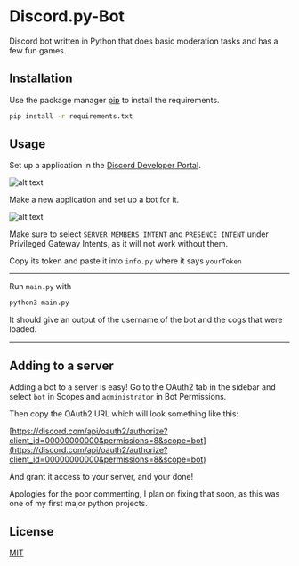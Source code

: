 # Discord.py-Bot

Discord bot written in Python that does basic moderation tasks and has a few fun games.

## Installation

Use the package manager [pip](https://pip.pypa.io/en/stable/) to install the requirements.

```bash
pip install -r requirements.txt
```

## Usage

Set up a application in the [Discord Developer Portal](https://discord.com/developers/applications).

![alt text](https://i.imgur.com/yKzUBU2.png)

Make a new application and set up a bot for it.

![alt text](https://i.imgur.com/jflJYrY.png)

Make sure to select `SERVER MEMBERS INTENT` and `PRESENCE INTENT` under Privileged Gateway Intents, as it will not work without them.

Copy its token and paste it into `info.py` where it says `yourToken`

---

Run `main.py` with 
```bash
python3 main.py
```
It should give an output of the username of the bot and the cogs that were loaded.

---

## Adding to a server

Adding a bot to a server is easy!
Go to the OAuth2 tab in the sidebar and select `bot` in Scopes and `administrator` in Bot Permissions.

Then copy the OAuth2 URL which will look something like this:

[https://discord.com/api/oauth2/authorize?client_id=00000000000&permissions=8&scope=bot](https://discord.com/api/oauth2/authorize?client_id=00000000000&permissions=8&scope=bot)

And grant it access to your server, and your done!

Apologies for the poor commenting, I plan on fixing that soon, as this was one of my first major python projects.

## License
[MIT](https://choosealicense.com/licenses/mit/)
